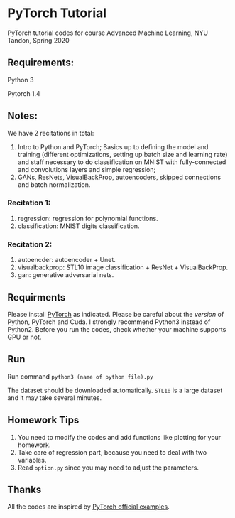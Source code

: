 # PyTorch Tutorial
PyTorch tutorial codes for course Advanced Machine Learning, NYU Tandon, Spring 2020

## Requirements:
Python 3

Pytorch 1.4

## Notes:
We have 2 recitations in total:
1. Intro to Python and PyTorch; Basics up to defining the model and training (different optimizations, setting up batch size and learning rate) and staff necessary to do classification on MNIST with fully-connected and convolutions layers and simple regression;
2. GANs, ResNets, VisualBackProp, autoencoders, skipped connections and batch normalization.

### Recitation 1:
1. regression: regression for polynomial functions.
2. classification: MNIST digits classification.

### Recitation 2:
1. autoencder: autoencoder + Unet.
2. visualbackprop: STL10 image classification + ResNet + VisualBackProp.
3. gan: generative adversarial nets.

## Requirments
Please install [PyTorch](http://pytorch.org/) as indicated. Please be careful about the *version* of Python, PyTorch and Cuda. I strongly recommend Python3 instead of Python2. Before you run the codes, check whether your machine supports GPU or not.

## Run
Run command ```python3 (name of python file).py```

The dataset should be downloaded automatically. `STL10` is a large dataset and it may take several minutes.

## Homework Tips
1. You need to modify the codes and add functions like plotting for your homework. 
2. Take care of regression part, because you need to deal with two variables.
3. Read `option.py` since you may need to adjust the parameters.

## Thanks
All the codes are inspired by [PyTorch official examples](https://github.com/pytorch/examples).
